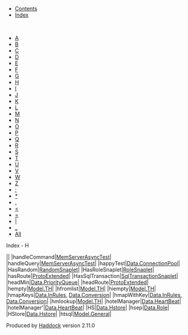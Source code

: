 -   [Contents](index.html)
-   [Index](doc-index.html)

 

-   [A](doc-index-A.html)
-   [B](doc-index-B.html)
-   [C](doc-index-C.html)
-   [D](doc-index-D.html)
-   [E](doc-index-E.html)
-   [F](doc-index-F.html)
-   [G](doc-index-G.html)
-   [H](doc-index-H.html)
-   [I](doc-index-I.html)
-   [J](doc-index-J.html)
-   [K](doc-index-K.html)
-   [L](doc-index-L.html)
-   [M](doc-index-M.html)
-   [N](doc-index-N.html)
-   [O](doc-index-O.html)
-   [P](doc-index-P.html)
-   [Q](doc-index-Q.html)
-   [R](doc-index-R.html)
-   [S](doc-index-S.html)
-   [T](doc-index-T.html)
-   [U](doc-index-U.html)
-   [V](doc-index-V.html)
-   [W](doc-index-W.html)
-   [Z](doc-index-Z.html)
-   [:](doc-index-58.html)
-   [\*](doc-index-42.html)
-   [.](doc-index-46.html)
-   [\<](doc-index-60.html)
-   [=](doc-index-61.html)
-   [|](doc-index-124.html)
-   [\_](doc-index-95.html)
-   [All](doc-index-All.html)

Index - H

||
|handleCommand|[MemServerAsyncTest](MemServerAsyncTest.html#v:handleCommand)|
|handleQuery|[MemServerAsyncTest](MemServerAsyncTest.html#v:handleQuery)|
|happyTest|[Data.ConnectionPool](Data-ConnectionPool.html#v:happyTest)|
|HasRandom|[RandomSnaplet](RandomSnaplet.html#t:HasRandom)|
|HasRoleSnaplet|[RoleSnaplet](RoleSnaplet.html#t:HasRoleSnaplet)|
|hasRoute|[ProtoExtended](ProtoExtended.html#v:hasRoute)|
|HasSqlTransaction|[SqlTransactionSnaplet](SqlTransactionSnaplet.html#t:HasSqlTransaction)|
|headMin|[Data.PriorityQueue](Data-PriorityQueue.html#v:headMin)|
|headRoute|[ProtoExtended](ProtoExtended.html#v:headRoute)|
|hempty|[Model.TH](Model-TH.html#v:hempty)|
|hfromlist|[Model.TH](Model-TH.html#v:hfromlist)|
|hiempty|[Model.TH](Model-TH.html#v:hiempty)|
|hmapKeys|[Data.InRules](Data-InRules.html#v:hmapKeys), [Data.Conversion](Data-Conversion.html#v:hmapKeys)|
|hmapWithKey|[Data.InRules](Data-InRules.html#v:hmapWithKey), [Data.Conversion](Data-Conversion.html#v:hmapWithKey)|
|hmlookup|[Model.TH](Model-TH.html#v:hmlookup)|
|hotelManager|[Data.HeartBeat](Data-HeartBeat.html#v:hotelManager)|
|hotelManager'|[Data.HeartBeat](Data-HeartBeat.html#v:hotelManager-39-)|
|HS|[Data.Hstore](Data-Hstore.html#v:HS)|
|hsep|[Data.Role](Data-Role.html#v:hsep)|
|HStore|[Data.Hstore](Data-Hstore.html#t:HStore)|
|htsql|[Model.General](Model-General.html#v:htsql)|

Produced by [Haddock](http://www.haskell.org/haddock/) version 2.11.0
